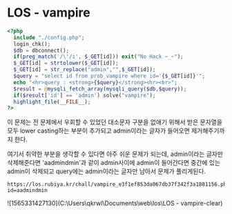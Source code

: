 # LOS - vampire

```php
<?php 
  include "./config.php"; 
  login_chk(); 
  $db = dbconnect(); 
  if(preg_match('/\'/i', $_GET[id])) exit("No Hack ~_~");
  $_GET[id] = strtolower($_GET[id]);
  $_GET[id] = str_replace("admin","",$_GET[id]); 
  $query = "select id from prob_vampire where id='{$_GET[id]}'"; 
  echo "<hr>query : <strong>{$query}</strong><hr><br>"; 
  $result = @mysqli_fetch_array(mysqli_query($db,$query)); 
  if($result['id'] == 'admin') solve("vampire"); 
  highlight_file(__FILE__); 
?>
```

이 문제는 전 문제에서 우회할 수 있었던 대소문자 구분을 없애기 위해서 받은 문자열을 모두 lower casting하는 부분이 추가되고 admin이라는 글자가 들어오면 제거해주기까지 한다. 

여기서 취약한 부분을 생각할 수 있다면 아주 쉬운 문제가 되는데, 
admin이라는 글자만 삭제해준다면 'aadmindmin'과 같이 admin사이에 admin이 들어간다면 중간에 있는 admin이 삭제되고 query에는 admin이라는 글자만 남아서 문제가 풀리게된다. 

```url
https://los.rubiya.kr/chall/vampire_e3f1ef853da067db37f342f3a1881156.php?id=aadmindmin
```

![1565331427130](C:\Users\qkrwl\Documents\web\los\LOS - vampire-clear)
